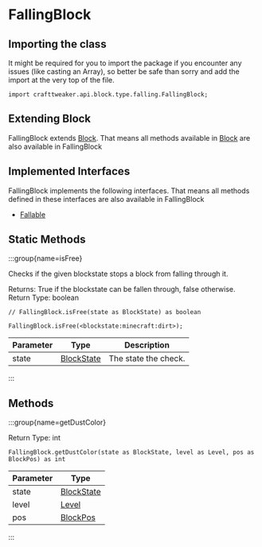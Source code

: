 # FallingBlock

## Importing the class

It might be required for you to import the package if you encounter any issues (like casting an Array), so better be safe than sorry and add the import at the very top of the file.
```zenscript
import crafttweaker.api.block.type.falling.FallingBlock;
```


## Extending Block

FallingBlock extends [Block](/vanilla/api/block/Block). That means all methods available in [Block](/vanilla/api/block/Block) are also available in FallingBlock

## Implemented Interfaces
FallingBlock implements the following interfaces. That means all methods defined in these interfaces are also available in FallingBlock

- [Fallable](/vanilla/api/block/type/falling/Fallable)

## Static Methods

:::group{name=isFree}

Checks if the given blockstate stops a block from falling through it.

Returns: True if the blockstate can be fallen through, false otherwise.  
Return Type: boolean

```zenscript
// FallingBlock.isFree(state as BlockState) as boolean

FallingBlock.isFree(<blockstate:minecraft:dirt>);
```

| Parameter |                    Type                     |     Description      |
|-----------|---------------------------------------------|----------------------|
| state     | [BlockState](/vanilla/api/block/BlockState) | The state the check. |


:::

## Methods

:::group{name=getDustColor}

Return Type: int

```zenscript
FallingBlock.getDustColor(state as BlockState, level as Level, pos as BlockPos) as int
```

| Parameter |                    Type                     |
|-----------|---------------------------------------------|
| state     | [BlockState](/vanilla/api/block/BlockState) |
| level     | [Level](/vanilla/api/world/Level)           |
| pos       | [BlockPos](/vanilla/api/util/math/BlockPos) |


:::


